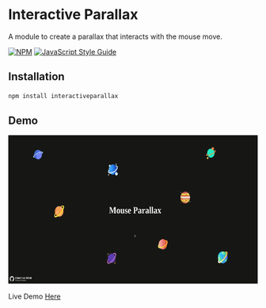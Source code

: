 # Interactive Parallax

A module to create a parallax that interacts with the mouse move.

[![NPM](https://img.shields.io/npm/v/interactiveparallax.svg)](https://www.npmjs.com/package/interactiveparallax) [![JavaScript Style Guide](https://img.shields.io/badge/code_style-standard-brightgreen.svg)](https://standardjs.com)

## Installation

```bash
npm install interactiveparallax
```

## Demo

<p align="center" >
  <img src="./assets/demo.gif" style="height: 300px">
</p>

Live Demo [Here](https://lnardon.github.io/InteractiveParallax/ "Interactive Parallax Demo")

<!-- ## Usage

```ts
import setSequence from "animationsequence";

setSequence(classNameToTrack : string, keyframesName : string, duration: number, delay : number)
```

## Example

```js
import setSequence from "animationsequence";

setSequence("userCard", "slideUp", 1000, 500);
``` -->
